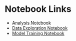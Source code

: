 # Notebook Links

- [Analysis Notebook](analysis.html)
- [Data Exploration Notebook](data-exploration.html)
- [Model Training Notebook](model-training.html)